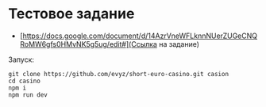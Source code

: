 # Тестовое задание

- [https://docs.google.com/document/d/14AzrVneWFLknnNUerZUGeCNQRoMW6gfs0HMvNK5g5ug/edit#](Ссылка на задание)


Запуск: 

```
git clone https://github.com/evyz/short-euro-casino.git casion
cd casino
npm i 
npm run dev 
```